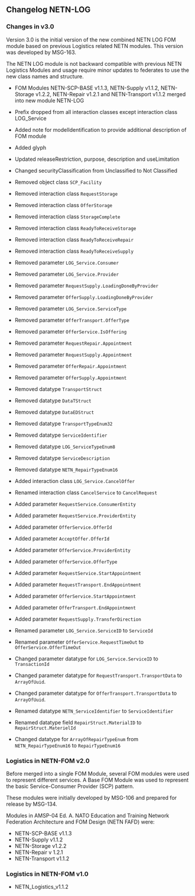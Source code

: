 ## Changelog NETN-LOG

### Changes in v3.0

Version 3.0 is the initial version of the new combined NETN LOG FOM module based on previous Logistics related NETN modules. This version was developed by MSG-163.

The NETN LOG module is not backward compatible with previous NETN Logistics Modules and usage require minor updates to federates to use the new class names and structure.

* FOM Modules NETN-SCP-BASE v1.1.3, NETN-Supply v1.1.2, NETN-Storage v1.2.2, NETN-Repair v1.2.1 and NETN-Transport v1.1.2 merged into new module NETN-LOG
* Prefix dropped from all interaction classes except interaction class LOG_Service
* Added note for modelIdentification to provide additional description of FOM module
* Added glyph
* Updated releaseRestriction, purpose, description and useLimitation
* Changed securityClassification from Unclassified to Not Classified

* Removed object class `SCP_Facility`
* Removed interaction class `RequestStorage`
* Removed interaction class `OfferStorage`
* Removed interaction class `StorageComplete`
* Removed interaction class `ReadyToReceiveStorage`
* Removed interaction class `ReadyToReceiveRepair`
* Removed interaction class `ReadyToReceiveSupply`

* Removed parameter `LOG_Service.Consumer`
* Removed parameter `LOG_Service.Provider`
* Removed parameter `RequestSupply.LoadingDoneByProvider`
* Removed parameter `OfferSupply.LoadingDoneByProvider`
* Removed parameter `LOG_Service.ServiceType`
* Removed parameter `OfferTransport.OfferType`
* Removed parameter `OfferService.IsOffering`
* Removed parameter `RequestRepair.Appointment`
* Removed parameter `RequestSupply.Appointment`
* Removed parameter `OfferRepair.Appointment`
* Removed parameter `OfferSupply.Appointment`

* Removed datatype `TransportStruct`
* Removed datatype `DataTStruct`
* Removed datatype `DataEDStruct`
* Removed datatype `TransportTypeEnum32`
* Removed datatype `ServiceIdentifier` 
* Removed datatype `LOG_ServiceTypeEnum8` 
* Removed datatype `ServiceDescription` 
* Removed datatype `NETN_RepairTypeEnum16`

* Added interaction class `LOG_Service.CancelOffer`
* Renamed interaction class `CancelService` to `CancelRequest`

* Added parameter `RequestService.ConsumerEntity`
* Added parameter `RequestService.ProviderEntity`
* Added parameter `OfferService.OfferId`
* Added parameter `AcceptOffer.OfferId`
* Added parameter `OfferService.ProviderEntity`
* Added parameter `OfferService.OfferType`
* Added parameter `RequestService.StartAppointment`
* Added parameter `RequestTransport.EndAppointment`
* Added parameter `OfferService.StartAppointment`
* Added parameter `OfferTransport.EndAppointment`
* Added parameter `RequestSupply.TransferDirection`

* Renamed parameter `LOG_Service.ServiceID` to `ServiceId`
* Renamed parameter `OfferService.RequestTimeOut` to `OfferService.OfferTimeOut`
* Changed parameter datatype for `LOG_Service.ServiceID` to `TransactionId`
* Changed parameter datatype for `RequestTransport.TransportData` to `ArrayOfUuid`.
* Changed parameter datatype for `OfferTransport.TransportData` to `ArrayOfUuid`.

* Renamed datatype `NETN_ServiceIdentifier` to `ServiceIdentifier`
* Renamed datatype field `RepairStruct.MaterialID` to `RepairStruct.MaterielId`
* Changed datatype for `ArrayOfRepairTypeEnum` from `NETN_RepairTypeEnum16` to `RepairTypeEnum16`


### Logistics in NETN-FOM v2.0

Before merged into a single FOM Module, several FOM modules were used to represent different services. A Base FOM Module was used to represent the basic Service-Consumer Provider (SCP) pattern. 

These modules were initially developed by MSG-106 and prepared for release by MSG-134.

Modules in AMSP-04 Ed. A. NATO Education and Training Network Federation Architecture and FOM Design (NETN FAFD) were:
* NETN-SCP-BASE v1.1.3
* NETN-Supply v1.1.2
* NETN-Storage v1.2.2
* NETN-Repair v 1.2.1
* NETN-Transport v1.1.2

### Logistics in NETN-FOM v1.0

* NETN_Logistics_v1.1.2
